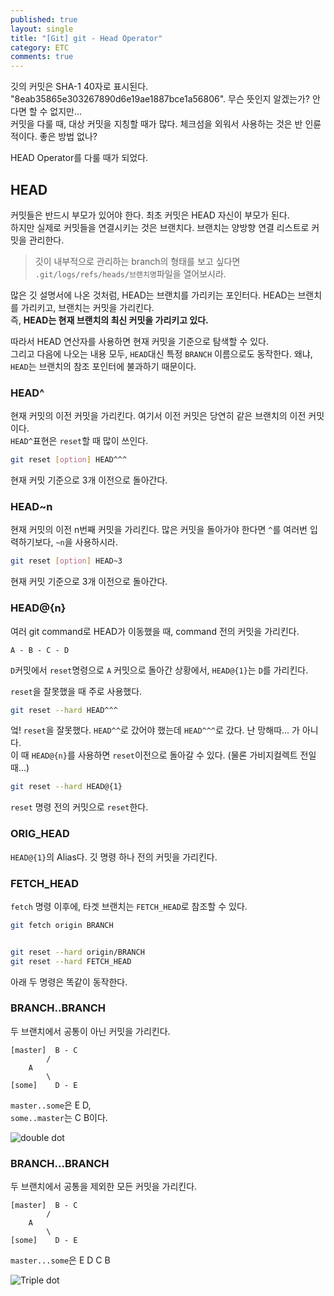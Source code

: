 ```yaml
---
published: true
layout: single
title: "[Git] git - Head Operator"
category: ETC
comments: true
---
```


깃의 커밋은 SHA-1 40자로 표시된다. "8eab35865e303267890d6e19ae1887bce1a56806". 무슨 뜻인지 알겠는가? 안다면 할 수 없지만...    
커밋을 다룰 때, 대상 커밋을 지칭할 때가 많다. 체크섬을 외워서 사용하는 것은 반 인륜적이다. 좋은 방법 없나?  

HEAD Operator를 다룰 때가 되었다.  

## HEAD

커밋들은 반드시 부모가 있어야 한다. 최초 커밋은 HEAD 자신이 부모가 된다.  
하지만 실제로 커밋들을 연결시키는 것은 브랜치다. 브랜치는 양방향 연결 리스트로 커밋을 관리한다.  

> 깃이 내부적으로 관리하는 branch의 형태를 보고 싶다면 `.git/logs/refs/heads/브랜치명`파일을 열어보시라. 

많은 깃 설명서에 나온 것처럼, HEAD는 브랜치를 가리키는 포인터다. HEAD는 브랜치를 가리키고, 브랜치는 커밋을 가리킨다.   
즉, **HEAD는 현재 브랜치의 최신 커밋을 가리키고 있다.**   

따라서 HEAD 연산자를 사용하면 현재 커밋을 기준으로 탐색할 수 있다.  
그리고 다음에 나오는 내용 모두, `HEAD`대신 특정 `BRANCH` 이름으로도 동작한다. 왜냐, `HEAD`는 브랜치의 참조 포인터에 불과하기 때문이다.  

### HEAD^

현재 커밋의 이전 커밋을 가리킨다. 여기서 이전 커밋은 당연히 같은 브랜치의 이전 커밋이다.  
`HEAD^`표현은 `reset`할 때 많이 쓰인다.  
```bash
git reset [option] HEAD^^^
```

현재 커밋 기준으로 3개 이전으로 돌아간다.  

### HEAD~n

현재 커밋의 이전 n번째 커밋을 가리킨다. 많은 커밋을 돌아가야 한다면 `^`를 여러번 입력하기보다, `~n`을 사용하시라.  
```bash
git reset [option] HEAD~3
```

현재 커밋 기준으로 3개 이전으로 돌아간다.

### HEAD@{n}

여러 git command로 HEAD가 이동했을 때, command 전의 커밋을 가리킨다.  

`A - B - C - D`  

`D`커밋에서 `reset`명령으로 `A` 커밋으로 돌아간 상황에서, `HEAD@{1}`는 `D`를 가리킨다.  

`reset`을 잘못했을 때 주로 사용했다.  

```bash
git reset --hard HEAD^^^
```

엌! `reset`을 잘못했다. `HEAD^^`로 갔어야 했는데 `HEAD^^^`로 갔다. 난 망해따...  가 아니다.  
이 때 `HEAD@{n}`를 사용하면 `reset`이전으로 돌아갈 수 있다. (물론 가비지컬렉트 전일 때...)  

```bash
git reset --hard HEAD@{1}
```

`reset` 명령 전의 커밋으로 `reset`한다.

### ORIG_HEAD

`HEAD@{1}`의 Alias다. 깃 명령 하나 전의 커밋을 가리킨다.  

### FETCH_HEAD

`fetch` 명령 이후에, 타겟 브랜치는 `FETCH_HEAD`로 참조할 수 있다.  

```bash
git fetch origin BRANCH


git reset --hard origin/BRANCH
git reset --hard FETCH_HEAD
```

아래 두 명령은 똑같이 동작한다.


### BRANCH..BRANCH

두 브랜치에서 공통이 아닌 커밋을 가리킨다. 

```
[master]  B - C
        /  
    A 
        \
[some]    D - E
```

`master..some`은 E D,  
`some..master`는 C B이다.

![double dot](https://user-images.githubusercontent.com/40727649/63639465-3b2edb80-c6ce-11e9-8fa5-d199d2be2bf8.png)

### BRANCH...BRANCH

두 브랜치에서 공통을 제외한 모든 커밋을 가리킨다.

```
[master]  B - C
        /  
    A 
        \
[some]    D - E
```

`master...some`은 E D C B

![Triple dot](https://user-images.githubusercontent.com/40727649/63639464-39fdae80-c6ce-11e9-9121-76abbba228ca.png)
